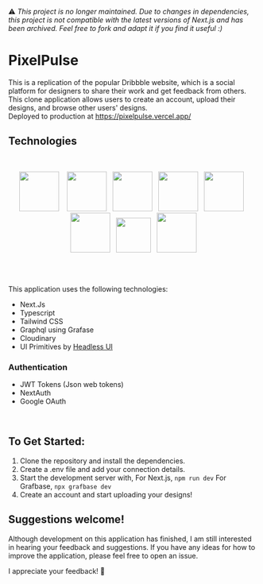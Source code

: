 :warning: <i>This project is no longer maintained. Due to changes in dependencies, this project is not compatible with the latest versions of Next.js and has been archived. Feel free to fork and adapt it if you find it useful :) </i>

# PixelPulse

This is a replication of the popular Dribbble website, which is a social platform for designers to share their work and get feedback from others. This clone application allows users to create an account, upload their designs, and browse other users' designs.<br/>
Deployed to production at https://pixelpulse.vercel.app/

## Technologies

<br/>
<p align="center">
<a href="https://nextjs.org/"><img src="https://cdn.jsdelivr.net/gh/devicons/devicon/icons/nextjs/nextjs-original.svg" height="80"/></a>
&nbsp;&nbsp;
<a href="https://www.typescriptlang.org/"><img src="https://cdn.jsdelivr.net/gh/devicons/devicon/icons/typescript/typescript-original.svg" height="80"/></a>
&nbsp;
<a href="https://tailwindcss.com/"><img src="https://cdn.jsdelivr.net/gh/devicons/devicon/icons/tailwindcss/tailwindcss-plain.svg" height="80"/></a>
&nbsp;
<a href="https://jwt.io/"><img src="https://github.com/Kavishika-Kahandawala/PixelPulse/assets/25774028/4f01e740-cee3-42ca-a8a4-754fef1c4e8c" height="80"/></a>
&nbsp;
<a href="https://grafbase.com/"><img src="https://github.com/Kavishika-Kahandawala/PixelPulse/assets/25774028/8ba3f884-3827-4bfb-b5fb-333288cab9ba" height="80"/></a>
&nbsp;
<a href="https://cloud.google.com/"><img src="https://cdn.jsdelivr.net/gh/devicons/devicon/icons/googlecloud/googlecloud-original.svg" height="80"/></a>
&nbsp;
<a href="https://cloudinary.com/"><img src="https://github.com/Kavishika-Kahandawala/PixelPulse/assets/25774028/69959371-0509-43e3-8b11-6b4324995447" height="70"/></a>
&nbsp;
<a href="https://next-auth.js.org/"><img src="https://github.com/nextauthjs/next-auth/blob/main/docs/static/img/logo/logo-sm.png?raw=true" height="80"/></a>
</p>
<br/>
<br/>

This application uses the following technologies:
<br/>

- Next.Js
- Typescript
- Tailwind CSS
- Graphql using Grafase
- Cloudinary
- UI Primitives by [Headless UI](https://headlessui.com/)

### Authentication

- JWT Tokens (Json web tokens)
- NextAuth
- Google OAuth

<br/>
  

## To Get Started:

1. Clone the repository and install the dependencies.
2. Create a .env file and add your connection details.
3. Start the development server with,
   For Next.js, `npm run dev`
   For Grafbase, `npx grafbase dev`
4. Create an account and start uploading your designs!

## Suggestions welcome!

Although development on this application has finished, I am still interested in hearing your feedback and suggestions. If you have any ideas for how to improve the application, please feel free to open an issue.

I appreciate your feedback! 🥳

